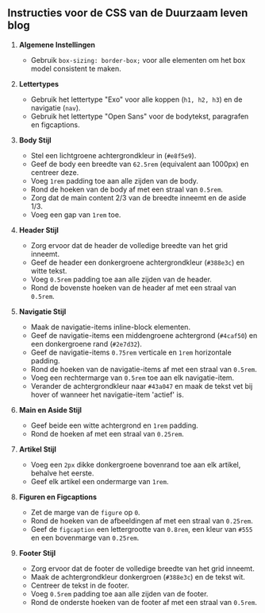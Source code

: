 ## Instructies voor de CSS van de Duurzaam leven blog

1.  **Algemene Instellingen**

    - Gebruik `box-sizing: border-box;` voor alle elementen om het box model consistent te maken.

2.  **Lettertypes**

    - Gebruik het lettertype "Exo" voor alle koppen (`h1, h2, h3`) en de navigatie (`nav`).
    - Gebruik het lettertype "Open Sans" voor de bodytekst, paragrafen en figcaptions.

3.  **Body Stijl**

    - Stel een lichtgroene achtergrondkleur in (`#e8f5e9`).
    - Geef de body een breedte van `62.5rem` (equivalent aan 1000px) en centreer deze.
    - Voeg `1rem` padding toe aan alle zijden van de body.
    - Rond de hoeken van de body af met een straal van `0.5rem`.
    - Zorg dat de main content 2/3 van de breedte inneemt en de aside 1/3.
    - Voeg een gap van `1rem` toe.

4.  **Header Stijl**

    - Zorg ervoor dat de header de volledige breedte van het grid inneemt.
    - Geef de header een donkergroene achtergrondkleur (`#388e3c`) en witte tekst.
    - Voeg `0.5rem` padding toe aan alle zijden van de header.
    - Rond de bovenste hoeken van de header af met een straal van `0.5rem`.

5.  **Navigatie Stijl**

    - Maak de navigatie-items inline-block elementen.
    - Geef de navigatie-items een middengroene achtergrond (`#4caf50`) en een donkergroene rand (`#2e7d32`).
    - Geef de navigatie-items `0.75rem` verticale en `1rem` horizontale padding.
    - Rond de hoeken van de navigatie-items af met een straal van `0.5rem`.
    - Voeg een rechtermarge van `0.5rem` toe aan elk navigatie-item.
    - Verander de achtergrondkleur naar `#43a047` en maak de tekst vet bij hover of wanneer het navigatie-item 'actief' is.

6.  **Main en Aside Stijl**

    - Geef beide een witte achtergrond en `1rem` padding.
    - Rond de hoeken af met een straal van `0.25rem`.

7.  **Artikel Stijl**

    - Voeg een `2px` dikke donkergroene bovenrand toe aan elk artikel, behalve het eerste.
    - Geef elk artikel een ondermarge van `1rem`.

8.  **Figuren en Figcaptions**

    - Zet de marge van de `figure` op `0`.
    - Rond de hoeken van de afbeeldingen af met een straal van `0.25rem`.
    - Geef de `figcaption` een lettergrootte van `0.8rem`, een kleur van `#555` en een bovenmarge van `0.25rem`.

9.  **Footer Stijl**

    - Zorg ervoor dat de footer de volledige breedte van het grid inneemt.
    - Maak de achtergrondkleur donkergroen (`#388e3c`) en de tekst wit.
    - Centreer de tekst in de footer.
    - Voeg `0.5rem` padding toe aan alle zijden van de footer.
    - Rond de onderste hoeken van de footer af met een straal van `0.5rem`.
